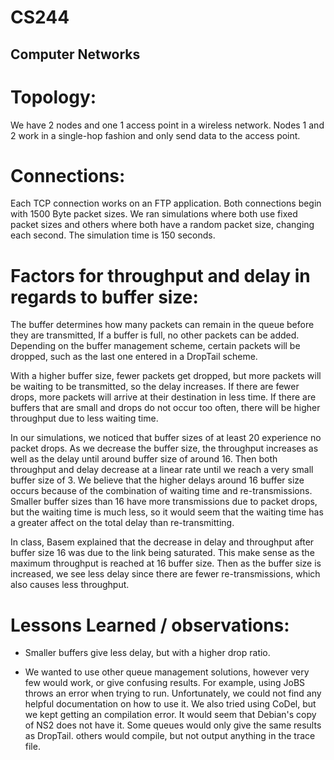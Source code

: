 # CS244
## Computer Networks

# Topology:

We have 2 nodes and one 1 access point in a wireless network. Nodes 1 and 2
work in a single-hop fashion and only send data to the access point.

# Connections:

Each TCP connection works on an FTP application. Both connections begin
with 1500 Byte packet sizes. We ran simulations where both use fixed packet
sizes and others where both have a random packet size, changing each
second. The simulation time is 150 seconds.

# Factors for throughput and delay in regards to buffer size:

The buffer determines how many packets can remain in the queue before they
are transmitted, If a buffer is full, no other packets can be
added. Depending on the buffer management scheme, certain packets will be
dropped, such as the last one entered in a DropTail scheme.

With a higher buffer size, fewer packets get dropped, but more packets will
be waiting to be transmitted, so the delay increases. If there are fewer
drops, more packets will arrive at their destination in less time. If there
are buffers that are small and drops do not occur too often, there will be
higher throughput due to less waiting time.

In our simulations, we noticed that buffer sizes of at least 20 experience
no packet drops. As we decrease the buffer size, the throughput increases
as well as the delay until around buffer size of around 16. Then both
throughput and delay decrease at a linear rate until we reach a very small
buffer size of 3. We believe that the higher delays around 16 buffer size
occurs because of the combination of waiting time and
re-transmissions. Smaller buffer sizes than 16 have more transmissions due
to packet drops, but the waiting time is much less, so it would seem that
the waiting time has a greater affect on the total delay than
re-transmitting.

In class, Basem explained that the decrease in delay and throughput after
buffer size 16 was due to the link being saturated. This make sense as the
maximum throughput is reached at 16 buffer size. Then as the buffer size is
increased, we see less delay since there are fewer re-transmissions, which
also causes less throughput.

# Lessons Learned / observations:

- Smaller buffers give less delay, but with a higher drop ratio.

- We wanted to use other queue management solutions, however very few would
  work, or give confusing results. For example, using JoBS throws an error
  when trying to run. Unfortunately, we could not find any helpful
  documentation on how to use it. We also tried using CoDel, but we kept
  getting an compilation error. It would seem that Debian's copy of NS2
  does not have it. Some queues would only give the same results as
  DropTail. others would compile, but not output anything in the trace
  file.
